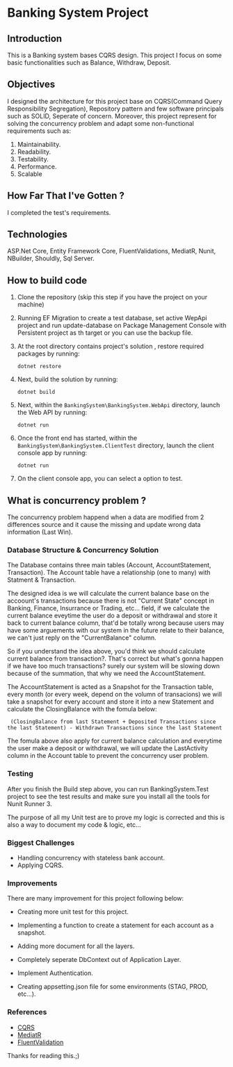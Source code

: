 
# Banking System Project

## Introduction

This is a Banking system bases CQRS design. This project I focus on some basic functionalities such as Balance, Withdraw, Deposit.

## Objectives

I designed the architecture for this project base on CQRS(Command Query Responsibility Segregation), Repository pattern and few software principals such as SOLID, Seperate of concern. Moreover, this project represent for solving the concurrency problem and adapt some non-functional requirements such as:

1. Maintainability.
2. Readability.
3. Testability.
4. Performance.
5. Scalable

## How Far That I've Gotten ?

I completed the test's requirements.

## Technologies

ASP.Net Core, Entity Framework Core, FluentValidations, MediatR, Nunit, NBuilder, Shouldly, Sql Server. 

## How to build code

  1. Clone the repository (skip this step if you have the project on your machine)
  
  2. Running EF Migration to create a test database, set active WepApi project and run update-database on Package Management Console with Persistent project as th target or you can use the backup file.  
  
  3. At the root directory contains project's solution , restore required packages by running:
     ```
     dotnet restore
     ```
  4. Next, build the solution by running:
     ```
     dotnet build
     ```
  5. Next, within the `BankingSystem\BankingSystem.WebApi` directory, launch the Web API by running:
     ```
     dotnet run
     ```
  6. Once the front end has started, within the `BankingSystem\BankingSystem.ClientTest` directory, launch the client console app by running:
     ```
	 dotnet run
	 ```
  7. On the client console app, you can select a option to test.

## What is concurrency problem ?

The concurrency problem happend when a data are modified from 2 differences source and it cause the missing and update wrong data information (Last Win).

### Database Structure & Concurrency Solution

The Database contains three main tables (Account, AccountStatement, Transaction). The Account table have a relationship (one to many) with Statment & Transaction.

The designed idea is we will calculate the current balance base on the accoount's transactions because there is not "Current State" concept in Banking, Finance, Insurrance or Trading, etc... field, if we calculate the current balance eveytime the user do a deposit or withdrawal and store it back to current balance column, that'd be totally wrong because users may have some arguements with our system in the future relate to their balance, we can't just reply on the "CurrentBalance" column.

So if you understand the idea above, you'd think we should calculate current balance from transaction?. That's correct but what's gonna happen if we have too much transactions? surely our system will be slowing down because of the summation, that why we need the AccountStatement. 

The AccountStatement is acted as a Snapshot for the Transaction table, every month (or every week, depend on the volumn of transacions) we will take a snapshot for every account and store it into a new Statement and calculate the ClosingBalance with the fomula below:

```
 (ClosingBalance from last Statement + Deposited Transactions since the last Statement) - Withdrawn Transactions since the last Statement
```
The fomula above also apply for current balance calculation and everytime the user make a deposit or withdrawal, we will update the LastActivity column in the Account table to prevent the concurrency user problem.

### Testing

After you finish the Build step above, you can run BankingSystem.Test project to see the test results and make sure you install all the tools for Nunit Runner 3.

The purpose of all my Unit test are to prove my logic is corrected and this is also a way to document my code & logic, etc...

### Biggest Challenges

- Handling concurrency with stateless bank account.
- Applying CQRS.

### Improvements
There are many improvement for this project following below:

+ Creating more unit test for this project.

+ Implementing a function to create a statement for each account as a snapshot. 

+ Adding more document for all the layers.

+ Completely seperate DbContext out of Application Layer.

+ Implement Authentication.

+ Creating appsetting.json file for some environments (STAG, PROD, etc...). 

### References
* [CQRS](https://martinfowler.com/bliki/CQRS.html)
* [MediatR](https://github.com/jbogard/MediatR)
* [FluentValidation](https://github.com/JeremySkinner/FluentValidation)
 
Thanks for reading this.;)




